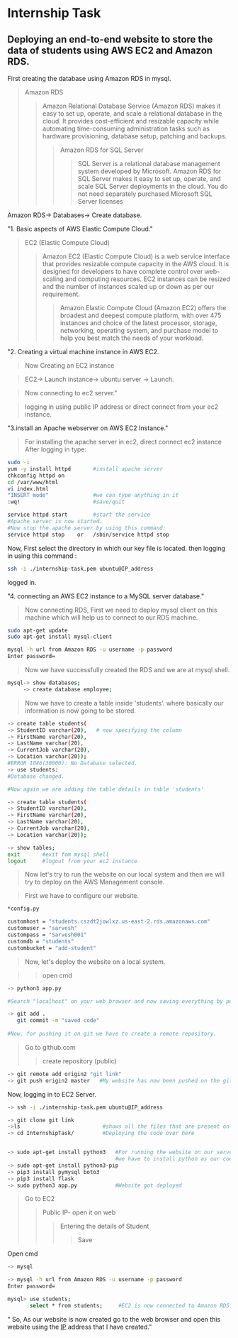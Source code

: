 # Internship Task

## Deploying an end-to-end website to store the data of students using AWS EC2 and Amazon RDS.

First creating the database using Amazon RDS in mysql.
> Amazon RDS
>>Amazon Relational Database Service (Amazon RDS) makes it easy to set up, operate, and scale a relational database in the cloud. It provides cost-efficient and resizable capacity while automating time-consuming administration tasks such as hardware provisioning, database setup, patching and backups.
>>>Amazon RDS for SQL Server
>>>>SQL Server is a relational database management system developed by Microsoft. Amazon RDS for SQL Server makes it easy to set up, operate, and scale SQL Server deployments in the cloud. You do not need separately purchased Microsoft SQL Server licenses

Amazon RDS-> Databases-> Create database.

"1. Basic aspects of AWS Elastic Compute Cloud."

>EC2 (Elastic Compute Cloud)
>>Amazon EC2 (Elastic Compute Cloud) is a web service interface that provides resizable compute capacity in the AWS cloud. It is designed for developers to have complete control over web-scaling and computing resources. EC2 instances can be resized and the number of instances scaled up or down as per our requirement.
>>>Amazon Elastic Compute Cloud (Amazon EC2) offers the broadest and deepest compute platform, with over 475 instances and choice of the latest processor, storage, networking, operating system, and purchase model to help you best match the needs of your workload.

"2. Creating a virtual machine instance in AWS EC2.

>Now Creating an EC2 instance

>EC2-> Launch instance-> ubuntu server -> Launch.

>Now connecting to ec2 server."

>logging in using public IP address or direct connect from your ec2 instance.

"3.install an Apache webserver on AWS EC2 Instance."
>For installing the apache server in ec2, direct connect ec2 instance
>After logging in type:

```bash
sudo -i
yum -y install httpd       #install apache server
chkconfig httpd on
cd /var/www/html
vi index.html
"INSERT mode"              #we can type anything in it 
:wq!                       #save/quit

service httpd start        #start the service
#Apache server is now started.
#Now stop the apache server by using this command:
service httpd stop    or   /sbin/service httpd stop 
```

Now,
First select the directory in which our key file is located. then logging in using this command : 

```bash
ssh -i ./internship-task.pem ubuntu@IP_address

```
logged in.

"4. connecting an AWS EC2 instance to a MySQL server database."
> Now connecting RDS, First we need to deploy mysql client on this machine which will help us to connect to our RDS machine.

```bash
sudo apt-get update
sudo apt-get install mysql-client 

mysql -h url from Amazon RDS -u username -p password
Enter password=

```
> Now we have successfully created the RDS and we are at mysql shell.

```bash
mysql-> show databases;
     -> create database employee;
```
> Now we have to create a table inside 'students'.
where basically our information is now going to be stored.

```bash
-> create table students(
-> StudentID varchar(20),   # now specifying the column
-> FirstName varchar(20),
-> LastName varchar(20),
-> CurrentJob varchar(20),
-> Location varchar(20));
#ERROR 1046(30000): No Database selected.
-> use students:
#Database changed.

#Now again we are adding the table details in table 'students'

-> create table students(
-> StudentID varchar(20),  
-> FirstName varchar(20),
-> LastName varchar(20),
-> CurrentJob varchar(20),
-> Location varchar(20));

-> show tables;
exit       #exit fom mysql shell
logout     #logout from your ec2 instance
```
>Now let's try to run the website on our local system and then we will try to deploy on the AWS Management console.

>First we have to configure our website.

```bash
*config.py

customhost = "students.cszdt2jowlxz.us-east-2.rds.amazonaws.com"
customuser = "sarvesh"
custompass = "Sarvesh001"
customdb = "students"
custombucket = "add-student"

```
>Now, let's deploy the website on a local system.

> >open cmd

```bash
-> python3 app.py

#Search "localhost" on your web browser and now saving everything by pushing it to on github.

-> git add .
   git commit -m "saved code"
   
#Now, for pushing it on git we have to create a remote repository.

```
> Go to github.com
>>create repository  (public)

```bash
-> git remote add origin2 "git link"      
-> git push origin2 master   #My website has now been pushed on the github.

```
Now, logging in to EC2 Server.

```bash
-> ssh -i ./internship-task.pem ubuntu@IP_address

-> git clone git link
->ls                          #shows all the files that are present on our repository
-> cd InternshipTask/         #Deploying the code over here


-> sudo apt-get install python3   #For running the website on our server
                                  #we have to install python as our code is on this language.
-> sudo apt-get install python3-pip   
-> pip3 install pymysql boto3
-> pip3 install flask
-> sudo python3 app.py            #Website got deployed

```
>Go to EC2
>>Public IP- open it on web
>>>Entering the details of Student
>>>>Save

Open cmd

```bash
-> mysql

-> mysql -h url from Amazon RDS -u username -p password
Enter password=

mysql> use students;
       select * from students;     #EC2 is now connected to Amazon RDS.

```

" So, As our website is now created go to the web browser and open this website using the [IP](http://3.141.164.147:5000/add) address that I have created."









